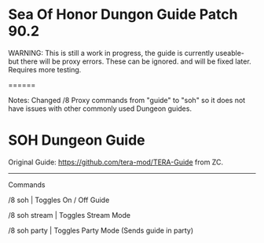 # Sea Of Honor Dungon Guide Patch 90.2
WARNING: This is still a work in progress, the guide is currently useable- but there will be proxy errors. These can be ignored. and will be fixed later. Requires more testing.

======

Notes:
Changed /8 Proxy commands from "guide" to "soh" so it does not have issues with other commonly used Dungeon guides.



# SOH Dungeon Guide

Original Guide: https://github.com/tera-mod/TERA-Guide from ZC.

------
Commands


/8 soh | Toggles On / Off Guide

/8 soh stream | Toggles Stream Mode

/8 soh party | Toggles Party Mode (Sends guide in party)
